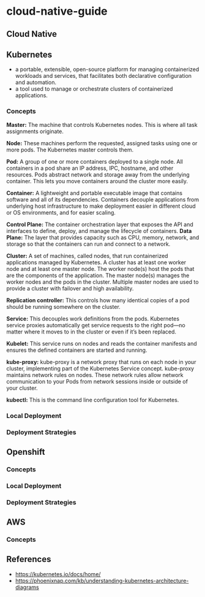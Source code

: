 # cloud-native-guide

Cloud Native
---


Kubernetes
---
- a portable, extensible, open-source platform for managing containerized workloads and services, that facilitates both declarative configuration and automation. 
- a tool used to manage or orchestrate clusters of containerized applications. 

### Concepts


**Master:** The machine that controls Kubernetes nodes. This is where all task assignments originate. 

**Node:** These machines perform the requested, assigned tasks using one or more pods. The Kubernetes master controls them. 

**Pod:** A group of one or more containers deployed to a single node. All containers in a pod share an IP address, IPC, hostname, and other resources. Pods abstract network and storage away from the underlying container. This lets you move containers around the cluster more easily.

**Container:** A lightweight and portable executable image that contains software and all of its dependencies.
Containers decouple applications from underlying host infrastructure to make deployment easier in different cloud or OS environments, and for easier scaling.

**Control Plane:** The container orchestration layer that exposes the API and interfaces to define, deploy, and manage the lifecycle of containers.
**Data Plane:** The layer that provides capacity such as CPU, memory, network, and storage so that the containers can run and connect to a network. 


**Cluster:** A set of machines, called nodes, that run containerized applications managed by Kubernetes. A cluster has at least one worker node and at least one master node. The worker node(s) host the pods that are the components of the application. The master node(s) manages the worker nodes and the pods in the cluster. Multiple master nodes are used to provide a cluster with failover and high availability. 

**Replication controller:**  This controls how many identical copies of a pod should be running somewhere on the cluster.

**Service:** This decouples work definitions from the pods. Kubernetes service proxies automatically get service requests to the right pod—no matter where it moves to in the cluster or even if it’s been replaced.

**Kubelet:** This service runs on nodes and reads the container manifests and ensures the defined containers are started and running.

**kube-proxy:** kube-proxy is a network proxy that runs on each node in your cluster, implementing part of the Kubernetes Service concept. kube-proxy maintains network rules on nodes. These network rules allow network communication to your Pods from network sessions inside or outside of your cluster. 

**kubectl:** This is the command line configuration tool for Kubernetes.

### Local Deployment

### Deployment Strategies





## Openshift

### Concepts

### Local Deployment

### Deployment Strategies

## AWS

### Concepts





## References
* https://kubernetes.io/docs/home/
* https://phoenixnap.com/kb/understanding-kubernetes-architecture-diagrams 
